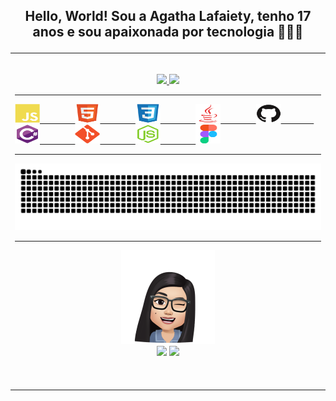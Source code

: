 <h2 align='center'>
  
   Hello, World! Sou a Agatha Lafaiety, tenho 17 anos e sou apaixonada por tecnologia 👩🏻‍💻
  
</h2> 

<div align='center'> 
   
   <table border="0" cellspacing="0" cellpadding="0">
     <tr>
      <td>
         
<p align='center'><br>
   
   <a href="https://github.com/agathalafaiety">
     <img height="165m" src="https://github-readme-stats.vercel.app/api?username=agathalafaiety&show_icons=true&theme=midnight-purple&include_all_commits=true&count_private=true"/>
     <img height="165em" src="https://github-readme-stats.vercel.app/api/top-langs/?username=agathalafaiety&layout=compact&langs_count=16&theme=midnight-purple"/><br> 
    
</p>
      
   ---
   
   <img alt="agatha-Js" height="30" width="40" src="https://raw.githubusercontent.com/devicons/devicon/master/icons/javascript/javascript-plain.svg">
   &nbsp;&nbsp;&nbsp;&nbsp;&nbsp;&nbsp;&nbsp;&nbsp;&nbsp;&nbsp;&nbsp;&nbsp;&nbsp;
  <img alt="agatha-HTML" height="30" width="40" src="https://raw.githubusercontent.com/devicons/devicon/master/icons/html5/html5-original.svg">
   &nbsp;&nbsp;&nbsp;&nbsp;&nbsp;&nbsp;&nbsp;&nbsp;&nbsp;&nbsp;&nbsp;&nbsp;&nbsp;
  <img alt="agatha-CSS" height="30" width="40" src="https://raw.githubusercontent.com/devicons/devicon/master/icons/css3/css3-original.svg">
   &nbsp;&nbsp;&nbsp;&nbsp;&nbsp;&nbsp;&nbsp;&nbsp;&nbsp;&nbsp;&nbsp;&nbsp;&nbsp;
  <img alt="agatha-java" height="30" width="40" src="https://raw.githubusercontent.com/devicons/devicon/master/icons/java/java-plain.svg">
   &nbsp;&nbsp;&nbsp;&nbsp;&nbsp;&nbsp;&nbsp;&nbsp;&nbsp;&nbsp;&nbsp;&nbsp;&nbsp;
  <img alt="agatha-github" height="30" width="40" src="https://raw.githubusercontent.com/devicons/devicon/master/icons/github/github-original.svg">
   &nbsp;&nbsp;&nbsp;&nbsp;&nbsp;&nbsp;&nbsp;&nbsp;&nbsp;&nbsp;&nbsp;&nbsp;&nbsp;
   <img alt="agatha-Csharp" height="30" width="40" src="https://raw.githubusercontent.com/devicons/devicon/master/icons/csharp/csharp-original.svg">
   &nbsp;&nbsp;&nbsp;&nbsp;&nbsp;&nbsp;&nbsp;&nbsp;&nbsp;&nbsp;&nbsp;&nbsp;&nbsp;
  <img alt="agatha-git" height="30" width="40" src="https://raw.githubusercontent.com/devicons/devicon/master/icons/git/git-original.svg">
   &nbsp;&nbsp;&nbsp;&nbsp;&nbsp;&nbsp;&nbsp;&nbsp;&nbsp;&nbsp;&nbsp;&nbsp;&nbsp;
  <img alt="agatha-nodejs" height="30" width="40" src="https://raw.githubusercontent.com/devicons/devicon/master/icons/nodejs/nodejs-original.svg">
   &nbsp;&nbsp;&nbsp;&nbsp;&nbsp;&nbsp;&nbsp;&nbsp;&nbsp;&nbsp;&nbsp;&nbsp;&nbsp;
  <img alt="agatha-figma" height="30" width="40" src="https://raw.githubusercontent.com/devicons/devicon/master/icons/figma/figma-original.svg">   

   ---
   
 ![Snake animation](https://github.com/agathalafaiety/agathalafaiety/blob/output/github-contribution-grid-snake.svg)
  
   ---

<p align='center'>
   <img alt="agatha" height="150" width="150" src="imagens/agathavatar.png"> <br>
     <a href="https://instagram.com/agathacodes" target="_blank"><img src="https://img.shields.io/badge/-Instagram-%23E4405F?style=for-the-badge&logo=instagram&logoColor=white" target="_blank"></a>
     <a href="https://www.linkedin.com/in/agathalafaiety" target="_blank"><img src="https://img.shields.io/badge/-LinkedIn-%230077B5?style=for-the-badge&logo=linkedin&logoColor=white" target="_blank"></a> 
</p> 
        
  </div><br><br>
     
   </tr>
   </td>
  </table> 
